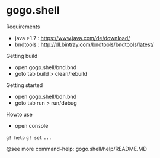 # gogo.shell

Requirements

* java >1.7	: https://www.java.com/de/download/
* bndtools	: http://dl.bintray.com/bndtools/bndtools/latest/

Getting build

* open gogo.shell/bnd.bnd
* goto tab build > clean/rebuild

Getting started

* open gogo.shell/bdn.bnd
* goto tab run > run/debug

Howto use
* open console

`g! help`
`g! set` 
`...`

@see more command-help: gogo.shell/help/README.MD
